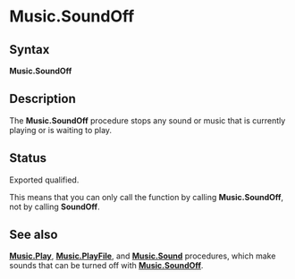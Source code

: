
# Music.SoundOff

## Syntax
**Music.SoundOff**

## Description
The **Music.SoundOff** procedure stops any sound or music that is currently playing or is waiting to play.


## Status
Exported qualified.

This means that you can only call the function by calling **Music.SoundOff**, not by calling **SoundOff**.


## See also
**[Music.Play](music_play.html)**, **[Music.PlayFile](music_playfile.html)**, and **[Music.Sound](music_sound.html)** procedures, which make sounds that can be turned off with **[Music.SoundOff]()**.

